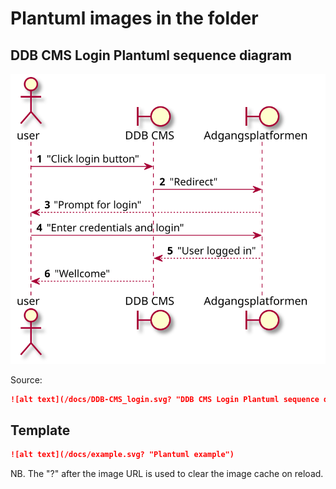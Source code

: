 # Plantuml images in the folder

## DDB CMS Login Plantuml sequence diagram

![alt text](/docs/DDB-CMS_login.svg? "DDB CMS Login Plantuml sequence diagram")

Source: 
```markdown
![alt text](/docs/DDB-CMS_login.svg? "DDB CMS Login Plantuml sequence diagram")
``` 

## Template

```markdown
![alt text](/docs/example.svg? "Plantuml example")
```
NB. The "?" after the image URL is used to clear the image cache on reload.
